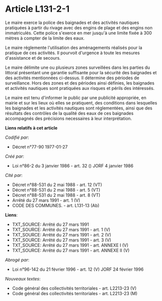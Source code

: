 # Article L131-2-1

Le maire exerce la police des baignades et des activités nautiques pratiquées à partir du rivage avec des engins de plage et
des engins non immatriculés. Cette police s'exerce en mer jusqu'à une limite fixée à 300 mètres à compter de la limite des
eaux.

Le maire réglemente l'utilisation des aménagements réalisés pour la pratique de ces activités. Il pourvoit d'urgence à toute
les mesures d'assistance et de secours.

Le maire délimite une ou plusieurs zones surveillées dans les parties du littoral présentant une garantie suffisante pour la
sécurité des baignades et des activités mentionnées ci-dessus. Il détermine des périodes de surveillance. Hors des zones et
des périodes ainsi définies, les baignades et activités nautiques sont pratiquées aux risques et périls des intéressés.

Le maire est tenu d'informer le public par une publicité appropriée, en mairie et sur les lieux où elles se pratiquent, des
conditions dans lesquelles les baignades et les activités nautiques sont réglementées, ainsi que des résultats des contrôles
de la qualité des eaux de ces baignades accompagnés des précisions necessaires à leur interprétation.

**Liens relatifs à cet article**

_Codifié par_:

  - Décret n°77-90 1977-01-27

_Créé par_:

  - Loi n°86-2 du 3 janvier 1986 - art. 32 () JORF 4 janvier 1986

_Cité par_:

  - Décret n°88-531 du 2 mai 1988 - art. 12 (VT)
  - Décret n°88-531 du 2 mai 1988 - art. 5 (VT)
  - Décret n°88-531 du 2 mai 1988 - art. 8 (VT)
  - Arrêté du 27 mars 1991 - art. 1 (V)
  - CODE DES COMMUNES. - art. L131-13 (Ab)

**Liens**:

  - TXT_SOURCE: Arrêté du 27 mars 1991
  - TXT_SOURCE: Arrêté du 27 mars 1991 - art. 1 (V)
  - TXT_SOURCE: Arrêté du 27 mars 1991 - art. 2 (V)
  - TXT_SOURCE: Arrêté du 27 mars 1991 - art. 3 (V)
  - TXT_SOURCE: Arrêté du 27 mars 1991 - art. ANNEXE I (V)
  - TXT_SOURCE: Arrêté du 27 mars 1991 - art. ANNEXE II (V)

_Abrogé par_:

  - Loi n°96-142 du 21 février 1996 - art. 12 (V) JORF 24 février 1996

_Nouveaux textes_:

  - Code général des collectivités territoriales - art. L2213-23 (V)
  - Code général des collectivités territoriales - art. L2213-23 (M)
